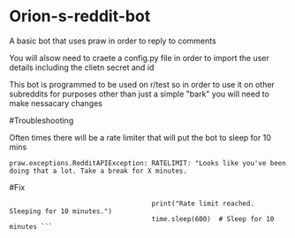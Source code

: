 # Orion-s-reddit-bot
A basic bot that uses praw in order to reply to comments

You will alsow need to craete a config.py file in order to import the user details including the clietn secret and id

This bot is programmed to be used on r/test so in order to use it on other subreddits for purposes other than just a simple "bark" you will need to make nessacary changes


#Troubleshooting 

Often times there will be a rate limiter that will put the bot to sleep for 10 mins

```praw.exceptions.RedditAPIException: RATELIMIT: "Looks like you've been doing that a lot. Take a break for X minutes.```

#Fix 

```                                 if "RATELIMIT" in e.error_type:
                                    print("Rate limit reached. Sleeping for 10 minutes.")
                                    time.sleep(600)  # Sleep for 10 minutes ```
